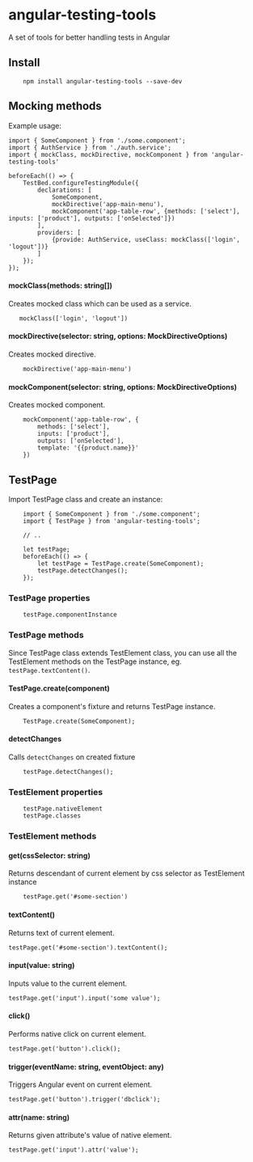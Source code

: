 # angular-testing-tools

A set of tools for better handling tests in Angular

## Install

        npm install angular-testing-tools --save-dev
        
## Mocking methods

Example usage:

    import { SomeComponent } from './some.component';      
    import { AuthService } from './auth.service';      
    import { mockClass, mockDirective, mockComponent } from 'angular-testing-tools'
    
    beforeEach(() => {
        TestBed.configureTestingModule({
            declarations: [
                SomeComponent,
                mockDirective('app-main-menu'),
                mockComponent('app-table-row', {methods: ['select'], inputs: ['product'], outputs: ['onSelected']})
            ],
            providers: [
                {provide: AuthService, useClass: mockClass(['login', 'logout'])}
            ]
        });
    });
        
#### mockClass(methods: string[])

Creates mocked class which can be used as a service.

       mockClass(['login', 'logout'])
                  
#### mockDirective(selector: string, options: MockDirectiveOptions)                  
        
Creates mocked directive.        
        
        mockDirective('app-main-menu')

#### mockComponent(selector: string, options: MockDirectiveOptions)

Creates mocked component.  

        mockComponent('app-table-row', {
            methods: ['select'], 
            inputs: ['product'], 
            outputs: ['onSelected'],
            template: '{{product.name}}'
        })

## TestPage
        
Import TestPage class and create an instance:
                              
        import { SomeComponent } from './some.component';                              
        import { TestPage } from 'angular-testing-tools';
        
        // ..
        
        let testPage;
        beforeEach(() => {
            let testPage = TestPage.create(SomeComponent);
            testPage.detectChanges();
        });
        
### TestPage properties

        testPage.componentInstance        
        
### TestPage methods
        
Since TestPage class extends TestElement class, you can use all the TestElement methods on the TestPage instance, eg.
`testPage.textContent()`.

#### TestPage.create(component)

Creates a component's fixture and returns TestPage instance.

        TestPage.create(SomeComponent);
         
#### detectChanges

Calls `detectChanges` on created fixture

        testPage.detectChanges();
                
### TestElement properties

        testPage.nativeElement
        testPage.classes   
        
### TestElement methods
        
#### get(cssSelector: string)
        
Returns descendant of current element by css selector as TestElement instance
        
        testPage.get('#some-section')
        
#### textContent()

Returns text of current element.
        
    testPage.get('#some-section').textContent();
    
#### input(value: string)    
                
Inputs value to the current element.
        
    testPage.get('input').input('some value');
    
#### click()
    
Performs native click on current element.
    
    testPage.get('button').click();
    
#### trigger(eventName: string, eventObject: any)

Triggers Angular event on current element.

    testPage.get('button').trigger('dbclick');
    
#### attr(name: string)
    
Returns given attribute's value of native element.
    
    testPage.get('input').attr('value');
